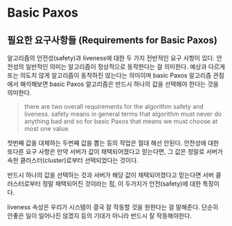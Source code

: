 # Basic Paxos

## 필요한 요구사항들 \(Requirements for Basic Paxos\)

알고리즘의 안전성\(safety\)과 liveness에 대한 두 가지 전반적인 요구 사항이 있다. 안전성의 일반적인 의미는 알고리즘이 정상적으로 동작한다는 걸 의미한다. 예상과 다르게 또는 의도치 않게 알고리즘이 동작하진 않는다는 의미이며 basic Paxos 알고리즘 관점에서 해석해보면 basic Paxos 알고리즘은 반드시 하나의 값을 선택해야 한다는 것을 의미한다.

> there are two overall requirements for the algorithm safety and liveness. safety means in general terms that algorithm must never do anything bad and so for basic Paxos that means we must choose at most one value.

첫번째 값을 대체하는 두번째 값을 뽑는 등의 작업은 절대 해선 안된다. 안전성에 대한 또다른 요구 사항은 만약 서버가 값이 채택되어졌다고 믿는다면, 그 값은 정말로 서버가 속한 클러스터\(cluster\)로부터 선택되었다는 것이다.

반드시 하나의 값을 선택하는 것과 서버가 해당 값이 채택되어졌다고 믿는다면 서버 클러스터로부터 정말 채택되어진 것이라는 점, 이 두가지가 안전\(safety\)에 대한 특징이다.

liveness 속성은 우리가 시스템이 결국 잘 작동할 것을 원한다는 걸 말해준다. 단순히 안좋은 일이 일어나진 않겠지 등의 기대가 아니라 반드시 잘 작동해야한다.


